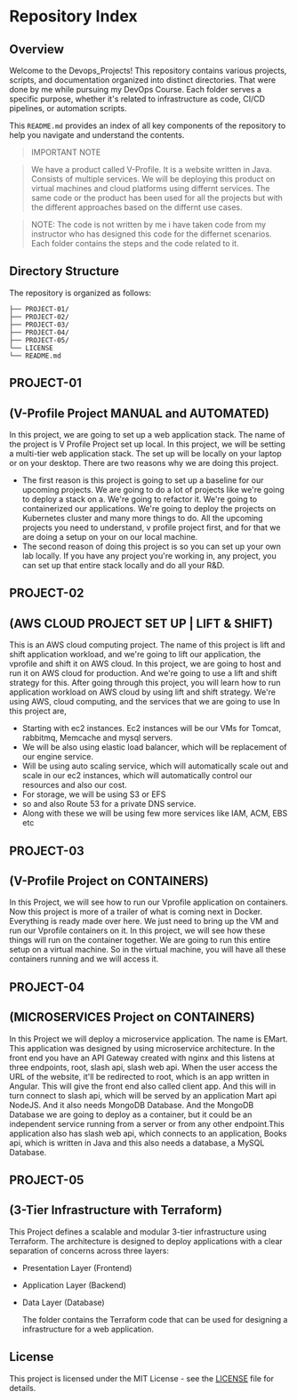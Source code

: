 # Repository Index
## Overview
Welcome to the Devops_Projects! This repository contains various projects, scripts, and documentation organized into distinct directories.
That were done by me while pursuing my DevOps Course.
Each folder serves a specific purpose, whether it's related to infrastructure as code, CI/CD pipelines, or automation scripts.

This `README.md` provides an index of all key components of the repository to help you navigate and understand the contents.

> IMPORTANT NOTE


> We have a product called V-Profile. It is a website written in Java. Consists of multiple services.
> We will be deploying this product on virtual machines and cloud platforms using differnt services.
> The same code or the product has been used for all the projects but with the different approaches based on the differnt use cases.

> NOTE: The code is not written by me i have taken code from my instructor who has designed this code for the differnet scenarios.
> Each folder contains the steps and the code related to it.


## Directory Structure

The repository is organized as follows:

```plaintext
├── PROJECT-01/
├── PROJECT-02/
├── PROJECT-03/
├── PROJECT-04/
├── PROJECT-05/
└── LICENSE
└── README.md
```

## PROJECT-01 
## (V-Profile Project MANUAL and AUTOMATED)
In this project, we are going to set up a web application stack. The name of the project is V Profile Project set up local.
In this project, we will be setting a multi-tier web application stack. The set up will be locally on your laptop or on your desktop.
There are two reasons why we are doing this project.

- The first reason is this project is going to set up a baseline for our upcoming projects. 
We are going to do a lot of projects like we're going to deploy a stack on a.
We're going to refactor it. We're going to containerized our applications. 
We're going to deploy the projects on Kubernetes cluster and many more things to do. 
All the upcoming projects you need to understand, v profile project first, and for that we are doing a setup on your on our local machine.
- The second reason of doing this project is so you can set up your own lab locally. 
If you have any project you're working in, any project, you can set up that entire stack locally and do all your R&D.


## PROJECT-02 
## (AWS CLOUD PROJECT SET UP | LIFT & SHIFT)
This is an AWS cloud computing project.
The name of this project is lift and shift application workload, and we're going to lift our application, the vprofile and shift it on AWS cloud.
In this project, we are going to host and run it on AWS cloud for production. And we're going to use a lift and shift strategy for this.
After going through this project, you will learn how to run application workload on AWS cloud by using lift and shift strategy.
We're using AWS, cloud computing, and the services that we are going to use In this project are, 
- Starting with ec2 instances. Ec2 instances will be our VMs for Tomcat, rabbitmq, Memcache and mysql servers.
- We will be also using elastic load balancer, which will be replacement of our engine service.
- Will be using auto scaling service, which will automatically scale out and scale in our ec2 instances, which will automatically control our resources and also our cost.
- For storage, we will be using S3 or EFS
- so and also Route 53 for a private DNS service.
- Along with these we will be using few more services like IAM, ACM, EBS etc


## PROJECT-03 
## (V-Profile Project on CONTAINERS)
In this Project, we will see how to run our Vprofile application on containers. Now this project is more of a trailer of what is coming next in Docker.
Everything is ready made over here. We just need to bring up the VM and run our Vprofile containers on it.
In this project, we will see how these things will run on the container together. We are going to run this entire setup on a virtual machine.
So in the virtual machine, you will have all these containers running and we will access it.

## PROJECT-04 
## (MICROSERVICES Project on CONTAINERS)
In this Project we will deploy a microservice application.
The name is EMart. This application was designed by using microservice architecture.
In the front end you have an API Gateway created with nginx and this listens at three endpoints, root, slash api, slash web api.
When the user access the URL of the website, it'll be redirected to root, which is an app written in Angular. This will give the front end also called client app. And this will in turn connect to slash api, which will be served by an application Mart api NodeJS. And it also needs MongoDB Database. And the MongoDB Database we are going to deploy as a container, but it could be an independent service running from a server or from any other endpoint.This application also has slash web api, which connects to an application, Books api, which is written in Java and this also needs a database, a MySQL Database.


## PROJECT-05 
## (3-Tier Infrastructure with Terraform)
This Project defines a scalable and modular 3-tier infrastructure using Terraform. 
The architecture is designed to deploy applications with a clear separation of concerns across three layers:
- Presentation Layer (Frontend)
- Application Layer (Backend)
- Data Layer (Database)
  
   The folder contains the Terraform code that can be used for designing a infrastructure for a web application.


## License

This project is licensed under the MIT License - see the [LICENSE](LICENSE) file for details.



